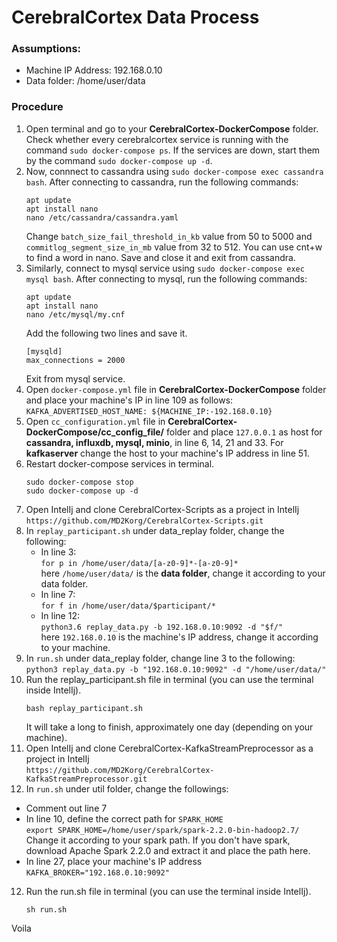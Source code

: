 # CerebralCortex Data Process
### Assumptions:  
* Machine IP Address: 192.168.0.10
* Data folder:  /home/user/data

### Procedure
1. Open terminal and go to your **CerebralCortex-DockerCompose** folder. Check whether every cerebralcortex service is running with the command `sudo docker-compose ps`. If the services are down, start them by the command `sudo docker-compose up -d`.
2. Now, connnect to cassandra using `sudo docker-compose exec cassandra bash`. After connecting to cassandra, run the following commands:  
    ```
    apt update
    apt install nano
    nano /etc/cassandra/cassandra.yaml
    ```
   Change `batch_size_fail_threshold_in_kb` value from 50 to 5000 and `commitlog_segment_size_in_mb` value from 32 to 512. 
   You can use cnt+w to find a word in nano. Save and close it and exit from cassandra.
2. Similarly, connect to mysql service using `sudo docker-compose exec mysql bash`. After connecting to mysql, run the following commands:  
    ```
    apt update
    apt install nano  
    nano /etc/mysql/my.cnf  
    ```  
    Add the following two lines and save it.  
    ```
    [mysqld]  
    max_connections = 2000  
    ```    
   Exit from mysql service.
3. Open `docker-compose.yml` file in **CerebralCortex-DockerCompose** folder and place your machine's IP in line 109 as follows:  
    `KAFKA_ADVERTISED_HOST_NAME: ${MACHINE_IP:-192.168.0.10}`
4. Open `cc_configuration.yml` file in **CerebralCortex-DockerCompose/cc_config_file/** folder and place `127.0.0.1` as host for **cassandra, influxdb, mysql, minio**, in line 6, 14, 21 and 33. For **kafkaserver** change the host to your machine's IP address in line 51.
5. Restart docker-compose services in terminal.
    ```
    sudo docker-compose stop
    sudo docker-compose up -d
    ```  
6. Open IntelIj and clone CerebralCortex-Scripts as a project in IntelIj
    `https://github.com/MD2Korg/CerebralCortex-Scripts.git`
7. In `replay_participant.sh` under data_replay folder, change the following:
    * In line 3:  
      `for p in /home/user/data/[a-z0-9]*-[a-z0-9]*`  
      here `/home/user/data/` is the **data folder**, change it according to your data folder.
    * In line 7:  
      `for f in /home/user/data/$participant/*`  
    * In line 12:  
     `python3.6 replay_data.py -b 192.168.0.10:9092 -d "$f/"`  
      here `192.168.0.10` is the machine's IP address, change it according to your machine.
8. In `run.sh` under data_replay folder, change line 3 to the following:  
  `python3 replay_data.py -b "192.168.0.10:9092" -d "/home/user/data/"`
9. Run the replay_participant.sh file in terminal (you can use the terminal inside IntelIj).
    ```
    bash replay_participant.sh
    ```  
   It will take a long to finish, approximately one day (depending on your machine).
10. Open IntelIj and clone CerebralCortex-KafkaStreamPreprocessor as a project in IntelIj  
  `https://github.com/MD2Korg/CerebralCortex-KafkaStreamPreprocessor.git`
11. In `run.sh` under util folder, change the followings:
  * Comment out line 7
  * In line 10, define the correct path for `SPARK_HOME`  
    `export SPARK_HOME=/home/user/spark/spark-2.2.0-bin-hadoop2.7/`  
    Change it according to your spark path. If you don't have spark, download Apache Spark 2.2.0 and extract it and place the path here.
  * In line 27, place your machine's IP address  
    `KAFKA_BROKER="192.168.0.10:9092"`
12. Run the run.sh file in terminal (you can use the terminal inside IntelIj).
    ```
    sh run.sh
    ```  
Voila
